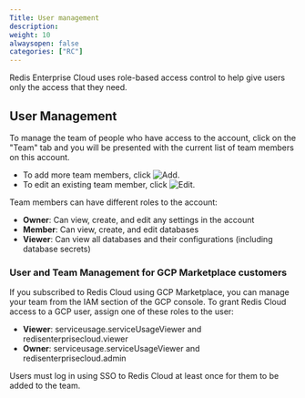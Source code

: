 ```yaml
---
Title: User management
description:
weight: 10
alwaysopen: false
categories: ["RC"]
---
```

Redis Enterprise Cloud uses role-based access control to help give users only the access that they need.

## User Management

To manage the team of people who have access to the account, click on
the "Team" tab and you will be presented with the current list of team
members on this account.

- To add more team members, click ![Add](/images/rs/icon_add.png#no-click "Add").
- To edit an existing team member, click ![Edit](/images/rc/icon_edit.png#no-click "Edit").

Team members can have different roles to the account:

- **Owner**: Can view, create, and edit any settings in the account
- **Member**: Can view, create, and edit databases
- **Viewer**: Can view all databases and their configurations (including database secrets)

### User and Team Management for GCP Marketplace customers

If you subscribed to Redis Cloud using GCP Marketplace, you can manage your team from the IAM section of the GCP console.
To grant Redis Cloud access to a GCP user, assign one of these roles to the user:

- **Viewer**: serviceusage.serviceUsageViewer and redisenterprisecloud.viewer
- **Owner**:  serviceusage.serviceUsageViewer and redisenterprisecloud.admin

Users must log in using SSO to Redis Cloud at least once for them to be added to the team.
